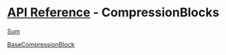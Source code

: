 # [API Reference](../API.md) - CompressionBlocks

[Sum](CompressionBlocks/Sum.md)

[BaseCompressionBlock](CompressionBlocks/BaseCompressionBlock.md)